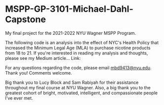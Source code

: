 # MSPP-GP-3101-Michael-Dahl-Capstone
My final project for the 2021-2022 NYU Wagner MSPP Program.

The following code is an analysis into the effect of NYC's Health Policy that increased the Minimum Legal Age (MLA) to purchase nicotine products from 18 to 21.
If you're interested in reading my analysis and thoughts, please see my Medium article... Link:

For any questions regarding the code, please email mbd9413@nyu.edu. Thank you! Comments welcome.

Big thank you to Lucy Block and Sam Rabiyah for their assistance throughout my final course at NYU Wagner. Also, a big thank you to the greatest cohort of 
bright, motivated, intelligent, and compassionate people I've ever met.
